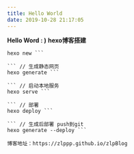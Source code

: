 ```yaml
---
title: Hello World
date: 2019-10-28 21:17:05
---
```

**Hello Word : )**
**hexo博客搭建**

``` // 新建文章
hexo new ```

``` // 生成静态网页
hexo generate ```

``` // 启动本地服务
hexo serve ```

``` // 部署
hexo deploy ```

``` // 生成后部署 push到git
hexo generate --deploy ```

博客地址：https://zlppp.github.io/zlpBlog